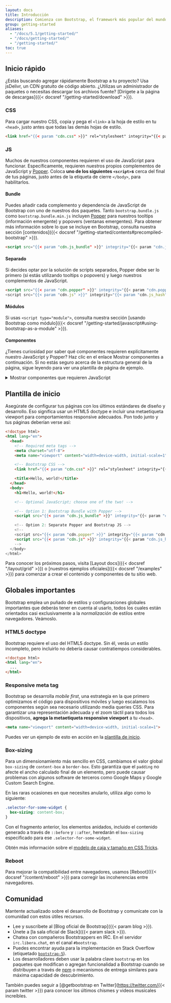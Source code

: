 ```yaml
---
layout: docs
title: Introducción
description: Comienza con Bootstrap, el framework más popular del mundo para crear sitios adaptables para dispositivos móviles, con jsDelivr y con una plantilla como página de inicio.
group: getting-started
aliases:
  - "/docs/5.1/getting-started/"
  - "/docs/getting-started/"
  - "/getting-started/"
toc: true
---
```


## Inicio rápido

¿Estás buscando agregar rápidamente Bootstrap a tu proyecto? Usa jsDelivr, un CDN gratuito de código abierto. ¿Utilizas un administrador de paquetes o necesitas descargar los archivos fuente? [Dirígete a la página de descargas]({{< docsref "/getting-started/download" >}}).

### CSS

Para cargar nuestro CSS, copia y pega el `<link>` a la hoja de estilo en tu `<head>`, justo antes que todas las demás hojas de estilo.

```html
<link href="{{< param "cdn.css" >}}" rel="stylesheet" integrity="{{< param "cdn.css_hash" >}}" crossorigin="anonymous">
```

### JS

Muchos de nuestros componentes requieren el uso de JavaScript para funcionar. Específicamente, requieren nuestros propios complementos de JavaScript y [Popper](https://popper.js.org/). Coloca **uno de los siguientes `<script>`s** cerca del final de tus páginas, justo antes de la etiqueta de cierre `</body>`, para habilitarlos.

#### Bundle

Puedes añadir cada complemento y dependencia de JavaScript de Bootstrap con uno de nuestros dos paquetes. Tanto `bootstrap.bundle.js` como `bootstrap.bundle.min.js` incluyen [Popper](https://popper.js.org/) para nuestros tooltips (información emergente) y popovers (ventanas emergentes). Para obtener más información sobre lo que se incluye en Bootstrap, consulta nuestra sección [contenidos]({{< docsref "/getting-started/contents#precompiled-bootstrap" >}}).

```html
<script src="{{< param "cdn.js_bundle" >}}" integrity="{{< param "cdn.js_bundle_hash" >}}" crossorigin="anonymous"></script>
```

#### Separado

Si decides optar por la solución de scripts separados, Popper debe ser lo primero (si estás utilizando tooltips o popovers) y luego nuestros complementos de JavaScript.

```html
<script src="{{< param "cdn.popper" >}}" integrity="{{< param "cdn.popper_hash" >}}" crossorigin="anonymous"></script>
<script src="{{< param "cdn.js" >}}" integrity="{{< param "cdn.js_hash" >}}" crossorigin="anonymous"></script>
```

#### Módulos

Si usas `<script type="module">`, consulta nuestra sección [usando Bootstrap como módulo]({{< docsref "/getting-started/javascript#using-bootstrap-as-a-module" >}}).

#### Componentes

¿Tienes curiosidad por saber qué componentes requieren explícitamente nuestro JavaScript y Popper? Haz clic en el enlace Mostrar componentes a continuación. Si no estás seguro acerca de la estructura general de la página, sigue leyendo para ver una plantilla de página de ejemplo.

<details>
<summary class="text-primary mb-3">Mostrar componentes que requieren JavaScript</summary>
{{< markdown >}}
- *Alerts*, para ocultarlas
- *Buttons*, para alternar sus estados y funcionalidad de *checkbox*/*radio*
- *Carousel*, para todos los comportamientos de diapositivas, controles e indicadores
- *Collapse*, para alternar la visibilidad del contenido
- *Dropdowns*, para mostrar y posicionar (también requiere [Popper](https://popper.js.org/))
- *Modals*, para mostrar, posicionar y comportamiento de desplazamiento
- *Navbar*, para extender nuestro complemento Collapse para implementar un comportamiento responsive
- *Offcanvases*, para visualización, posicionamiento y comportamiento de desplazamiento
- *Toasts*, para mostrar y ocultar
- *Tooltips* y *popovers*, para mostrar y posicionar (también requiere [Popper](https://popper.js.org/))
- *Scrollspy*, para el comportamiento de desplazamiento y actualizaciones de navegación
{{< /markdown >}}
</details>

## Plantilla de inicio

Asegúrate de configurar tus páginas con los últimos estándares de diseño y desarrollo. Eso significa usar un HTML5 doctype e incluir una metaetiqueta viewport para comportamientos responsive adecuados. Pon todo junto y tus páginas deberían verse así:

```html
<!doctype html>
<html lang="en">
  <head>
    <!-- Required meta tags -->
    <meta charset="utf-8">
    <meta name="viewport" content="width=device-width, initial-scale=1">

    <!-- Bootstrap CSS -->
    <link href="{{< param "cdn.css" >}}" rel="stylesheet" integrity="{{< param "cdn.css_hash" >}}" crossorigin="anonymous">

    <title>Hello, world!</title>
  </head>
  <body>
    <h1>Hello, world!</h1>

    <!-- Optional JavaScript; choose one of the two! -->

    <!-- Option 1: Bootstrap Bundle with Popper -->
    <script src="{{< param "cdn.js_bundle" >}}" integrity="{{< param "cdn.js_bundle_hash" >}}" crossorigin="anonymous"></script>

    <!-- Option 2: Separate Popper and Bootstrap JS -->
    <!--
    <script src="{{< param "cdn.popper" >}}" integrity="{{< param "cdn.popper_hash" >}}" crossorigin="anonymous"></script>
    <script src="{{< param "cdn.js" >}}" integrity="{{< param "cdn.js_hash" >}}" crossorigin="anonymous"></script>
    -->
  </body>
</html>
```

Para conocer los próximos pasos, visita [Layout docs]({{< docsref "/layout/grid" >}}) o [nuestros ejemplos oficiales]({{< docsref "/examples" >}}) para comenzar a crear el contenido y componentes de tu sitio web.

## Globales importantes

Bootstrap emplea un puñado de estilos y configuraciones globales importantes que deberás tener en cuenta al usarlo, todos los cuales están orientados casi exclusivamente a la *normalización* de estilos entre navegadores. Veámoslo.

### HTML5 doctype

Bootstrap requiere el uso del HTML5 doctype. Sin él, verás un estilo incompleto, pero incluirlo no debería causar contratiempos considerables.

```html
<!doctype html>
<html lang="en">
  ...
</html>
```

### Responsive meta tag

Bootstrap se desarrolla *mobile first*, una estrategia en la que primero optimizamos el código para dispositivos móviles y luego escalamos los componentes según sea necesario utilizando media queries CSS. Para garantizar una representación adecuada y el zoom táctil para todos los dispositivos, **agrega la metaetiqueta responsive viewport** a tu `<head>`.

```html
<meta name="viewport" content="width=device-width, initial-scale=1">
```
Puedes ver un ejemplo de esto en acción en la [plantilla de inicio](#starter-template).

### Box-sizing

Para un dimensionamiento más sencillo en CSS, cambiamos el valor global `box-sizing` de `content-box` a `border-box`. Esto garantiza que el `padding` no afecte el ancho calculado final de un elemento, pero puede causar problemas con algunos software de terceros como Google Maps y Google Custom Search Engine.

En las raras ocasiones en que necesites anularlo, utiliza algo como lo siguiente:

```css
.selector-for-some-widget {
  box-sizing: content-box;
}
```
Con el fragmento anterior, los elementos anidados, incluido el contenido generado a través de `::before` y `::after`, heredarán el `box-sizing` especificado para ese `.selector-for-some-widget`.

Obtén más información sobre el [modelo de caja y tamaño en CSS Tricks](https://css-tricks.com/box-sizing/).

### Reboot

Para mejorar la compatibilidad entre navegadores, usamos [Reboot]({{< docsref "/content/reboot" >}}) para corregir las incoherencias entre navegadores.

## Comunidad

Mantente actualizado sobre el desarrollo de Bootstrap y comunícate con la comunidad con estos útiles recursos.

- Lee y suscríbete al [Blog oficial de Bootstrap]({{< param blog >}}).
- Únete a [la sala oficial de Slack]({{< param slack >}}).
- Chatea con compañeros Bootstrappers en IRC. En el servidor `irc.libera.chat`, en el canal `#bootstrap`.
- Puedes encontrar ayuda para la implementación en Stack Overflow (etiquetado [`bootstrap-5`](https://stackoverflow.com/questions/tagged/bootstrap-5)).
- Los desarrolladores deben usar la palabra clave `bootstrap` en los paquetes que modifican o agregan funcionalidad a Bootstrap cuando se distribuyen a través de [npm](https://www.npmjs.com/search?q=keywords:bootstrap) o mecanismos de entrega similares para máxima capacidad de descubrimiento.

También puedes seguir a [@getbootstrap en Twitter](https://twitter.com/{{< param twitter >}}) para conocer los últimos chismes y videos musicales increíbles.
